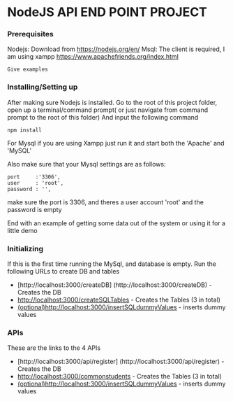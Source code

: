 
# NodeJS API END POINT PROJECT


### Prerequisites

Nodejs: Download from https://nodejs.org/en/
Msql: The client is required, I am using xampp https://www.apachefriends.org/index.html


```
Give examples
```

### Installing/Setting up

After making sure Nodejs is installed.
Go to the root of this project folder, open up a terminal/command prompt( or just navigate from command prompt to the root of this folder)
And input the following command

```
npm install
```

For Mysql if you are using Xampp just run it and start both the 'Apache' and 'MySQL'

Also make sure that your Mysql settings are as follows:

```
port     :'3306',
user     : 'root',
password : '',
```
make sure the port is 3306, and theres a user account 'root' and the password is empty

End with an example of getting some data out of the system or using it for a little demo

### Initializing

If this is the first time running the MySql, and database is empty.
Run the following URLs to create DB and tables


* [http://localhost:3000/createDB] (http://localhost:3000/createDB) - Creates the DB
* [http://localhost:3000/createSQLTables](http://localhost:3000/createSQLTables) - Creates the Tables (3 in total)
* [(optional)http://localhost:3000/insertSQLdummyValues](http://localhost:3000/insertSQLdummyValues) - inserts dummy values

### APIs

These are the links to the 4 APIs

* [http://localhost:3000/api/register] (http://localhost:3000/api/register) - Creates the DB
* [http://localhost:3000/commonstudents](http://localhost:3000/commonstudents) - Creates the Tables (3 in total)
* [(optional)http://localhost:3000/insertSQLdummyValues](http://localhost:3000/insertSQLdummyValues) - inserts dummy values

